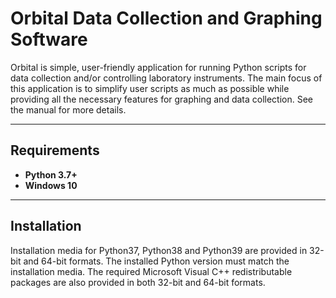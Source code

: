 # Orbital Data Collection and Graphing Software

Orbital is simple, user-friendly application for running Python scripts for data collection and/or controlling laboratory
instruments. The main focus of this application is to simplify user scripts as much as possible while providing all the
necessary features for graphing and data collection. See the manual for more details.

* * *
## Requirements

- **Python 3.7+**
- **Windows 10**

* * *
## Installation

Installation media for Python37, Python38 and Python39 are provided in 32-bit and 64-bit formats. The installed Python version must match the installation media. The required Microsoft Visual C++ redistributable packages are also provided in both 32-bit and 64-bit formats.
